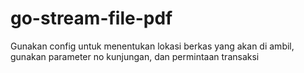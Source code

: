 # go-stream-file-pdf
Gunakan config untuk menentukan lokasi berkas yang akan di ambil, gunakan parameter no kunjungan, dan permintaan transaksi
